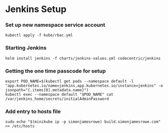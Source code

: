 # Jenkins Setup

### Set up new namespace service account

```
kubectl apply -f kube/rbac.yml
```

### Starting Jenkins

```
helm install jenkins -f charts/jenkins-values.yml codecentric/jenkins
```

### Getting the one time passcode for setup

```
export POD_NAME=$(kubectl get pods --namespace default -l "app.kubernetes.io/name=jenkins,app.kubernetes.io/instance=jenkins" -o jsonpath="{.items[0].metadata.name}")
kubectl exec --namespace default "$POD_NAME" cat /var/jenkins_home/secrets/initialAdminPassword
```

### Add entry to hosts file

```
sudo echo "$(minikube ip -p simonjamesrowe) build.simonjamesrowe.com" >> /etc/hosts
```

